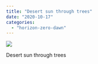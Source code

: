 ```yaml
---
title: "Desert sun through trees"
date: "2020-10-17"
categories: 
  - "horizon-zero-dawn"
---
```


[![](images/Desert-sun-through-tree-leaves-scaled-1.jpg)](http://davidpeach.co.uk/wp-content/uploads/2020/10/Desert-sun-through-tree-leaves-scaled-1.jpg)

Desert sun through trees
